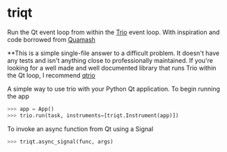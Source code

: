 # triqt
Run the Qt event loop from within the [Trio](https://github.com/python-trio/trio) event loop. With inspiration and code borrowed from [Quamash](https://github.com/harvimt/quamash) 

**This is a simple single-file answer to a difficult problem. It doesn't have any tests and isn't anything close to professionally maintained. If you're looking for a well made and well documented library that runs Trio within the Qt loop, I recommend [qtrio](https://github.com/altendky/qtrio)

A simple way to use trio with your Python Qt application.
To begin running the app
```py
>>> app = App()
>>> trio.run(task, instruments=[triqt.Instrument(app)])
```
To invoke an async function from Qt using a Signal
```py
>>> triqt.async_signal(func, args)
```
